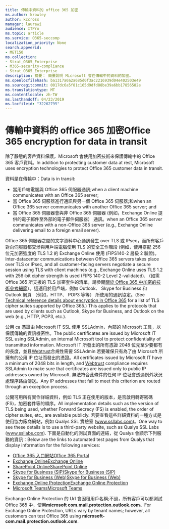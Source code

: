 ```yaml
---
title: 傳輸中資料的 office 365 加密
ms.author: krowley
author: kccross
manager: laurawi
audience: ITPro
ms.topic: article
ms.service: O365-seccomp
localization_priority: None
search.appverid:
- MET150
ms.collection:
- Strat_O365_Enterprise
- M365-security-compliance
- Strat_O365_Enterprise
description: 摘要： 簡要說明 Microsoft 會在傳輸中的資料的加密。
ms.openlocfilehash: ba1317a0a2a685d0f3ac2216939d04e402503e49
ms.sourcegitcommit: 0017dc6a5f81c165d9dfd88be39a6bb17856582e
ms.translationtype: MT
ms.contentlocale: zh-TW
ms.lasthandoff: 04/23/2019
ms.locfileid: "32262795"
---
```

# <a name="office-365-encryption-for-data-in-transit"></a><span data-ttu-id="faedc-103">傳輸中資料的 office 365 加密</span><span class="sxs-lookup"><span data-stu-id="faedc-103">Office 365 encryption for data in transit</span></span>

<span data-ttu-id="faedc-104">除了靜態的客戶資料保護，Microsoft 會使用加密技術來保護傳輸中的 Office 365 客戶資料。</span><span class="sxs-lookup"><span data-stu-id="faedc-104">In addition to protecting customer data at rest, Microsoft uses encryption technologies to protect Office 365 customer data in transit.</span></span> 

<span data-ttu-id="faedc-105">資料是在傳輸中：</span><span class="sxs-lookup"><span data-stu-id="faedc-105">Data is in transit:</span></span>

- <span data-ttu-id="faedc-106">當用戶端電腦與 Office 365 伺服器通訊;</span><span class="sxs-lookup"><span data-stu-id="faedc-106">when a client machine communicates with an Office 365 server;</span></span>
- <span data-ttu-id="faedc-107">當 Office 365 伺服器進行通訊與另一個 Office 365 伺服器;和</span><span class="sxs-lookup"><span data-stu-id="faedc-107">when an Office 365 server communicates with another Office 365 server; and</span></span>
- <span data-ttu-id="faedc-108">當 Office 365 伺服器會與非 Office 365 伺服器 (例如，Exchange Online 提供的電子郵件至外部的電子郵件伺服器） 通訊。</span><span class="sxs-lookup"><span data-stu-id="faedc-108">when an Office 365 server communicates with a non-Office 365 server (e.g., Exchange Online delivering email to a foreign email server).</span></span>

<span data-ttu-id="faedc-109">Office 365 伺服器之間的文字資料中心通訊發生 over TLS 或 IPsec，而所有客戶對向伺服器都交涉與用戶端電腦使用 TLS 的安全工作階段 (例如，使用搭配 256 位元加密強度的 TLS 1.2 的 Exchange Online 使用 (FIPS140-2 層級 2 驗證)。</span><span class="sxs-lookup"><span data-stu-id="faedc-109">Inter-datacenter communications between Office 365 servers takes place over TLS or IPsec, and all customer-facing servers negotiate a secure session using TLS with client machines (e.g., Exchange Online uses TLS 1.2 with 256-bit cipher strength is used (FIPS 140-2 Level 2-validated).</span></span> <span data-ttu-id="faedc-110">（如需 Office 365 所支援的 TLS 加密套件的清單，請參閱[關於 Office 365 中加密的技術參考細節](https://support.office.com/article/Technical-reference-details-about-encryption-in-Office-365-862CBE93-4268-4EF9-BA79-277545ECF221)）。這適用於用戶端，例如 Outlook、 Skype for Business 和 Outlook 網頁 （例如，HTTP、 POP3 等等） 所使用的通訊協定。</span><span class="sxs-lookup"><span data-stu-id="faedc-110">(See [Technical reference details about encryption in Office 365](https://support.office.com/article/Technical-reference-details-about-encryption-in-Office-365-862CBE93-4268-4EF9-BA79-277545ECF221) for a list of TLS cipher suites supported by Office 365.) This applies to the protocols that are used by clients such as Outlook, Skype for Business, and Outlook on the web (e.g., HTTP, POP3, etc.).</span></span>

<span data-ttu-id="faedc-111">公用 ca 憑證由 Microsoft IT SSL 使用 SSLAdmin，內部的 Microsoft 工具，以保護傳輸的資訊機密性。</span><span class="sxs-lookup"><span data-stu-id="faedc-111">The public certificates are issued by Microsoft IT SSL using SSLAdmin, an internal Microsoft tool to protect confidentiality of transmitted information.</span></span> <span data-ttu-id="faedc-112">Microsoft IT 所發出的所有憑證 2048 位元至少要都有的長度，並且[Webtrust](http://www.webtrust.org/homepage-documents/item70372.pdf)合規性需要 SSLAdmin 若要確保只有為了由 Microsoft 所擁有的公用 IP 位址而發出的憑證。</span><span class="sxs-lookup"><span data-stu-id="faedc-112">All certificates issued by Microsoft IT have a minimum of 2048 bits in length, and [Webtrust](http://www.webtrust.org/homepage-documents/item70372.pdf) compliance requires SSLAdmin to make sure that certificates are issued only to public IP addresses owned by Microsoft.</span></span> <span data-ttu-id="faedc-113">無法符合此條件的任何 IP 位址會透過例外狀況處理序路由傳送。</span><span class="sxs-lookup"><span data-stu-id="faedc-113">Any IP addresses that fail to meet this criterion are routed through an exception process.</span></span>

<span data-ttu-id="faedc-114">公開可用所有實作詳細資料，例如 TLS 正在使用的版本，是否啟用轉寄密碼 (FS)，加密套件等的順序。</span><span class="sxs-lookup"><span data-stu-id="faedc-114">All implementation details such as the version of TLS being used, whether Forward Secrecy (FS) is enabled, the order of cipher suites, etc., are available publicly.</span></span> <span data-ttu-id="faedc-115">若要查看這些詳細資料的一種方式是使用協力廠商網站，例如 Qualys SSL 實驗室 (www.ssllabs.com)。</span><span class="sxs-lookup"><span data-stu-id="faedc-115">One way to see these details is to use a third-party website, such as Qualys SSL Labs (www.ssllabs.com).</span></span> <span data-ttu-id="faedc-116">下面是自動化的測試頁面的連結，從 Qualys 會顯示下列服務的資訊：</span><span class="sxs-lookup"><span data-stu-id="faedc-116">Below are the links to automated test pages from Qualys that display information for the following services:</span></span>

- [<span data-ttu-id="faedc-117">Office 365 入口網站</span><span class="sxs-lookup"><span data-stu-id="faedc-117">Office 365 Portal</span></span>](https://www.ssllabs.com/ssltest/analyze.html?d=portal.office.com&hideResults=on)
- [<span data-ttu-id="faedc-118">Exchange Online</span><span class="sxs-lookup"><span data-stu-id="faedc-118">Exchange Online</span></span>](https://www.ssllabs.com/ssltest/analyze.html?d=outlook.office365.com&hideResults=on)
- [<span data-ttu-id="faedc-119">SharePoint Online</span><span class="sxs-lookup"><span data-stu-id="faedc-119">SharePoint Online</span></span>](https://www.ssllabs.com/ssltest/analyze.html?d=microsoft-my.sharepoint.com&hideResults=on)
- [<span data-ttu-id="faedc-120">Skype for Business (SIP)</span><span class="sxs-lookup"><span data-stu-id="faedc-120">Skype for Business (SIP)</span></span>](https://www.ssllabs.com/ssltest/analyze.html?d=sipdir.online.lync.com)
- [<span data-ttu-id="faedc-121">Skype for Business (Web)</span><span class="sxs-lookup"><span data-stu-id="faedc-121">Skype for Business (Web)</span></span>](https://www.ssllabs.com/ssltest/analyze.html?d=webdir.online.lync.com&hideResults=on)
- [<span data-ttu-id="faedc-122">Exchange Online Protection</span><span class="sxs-lookup"><span data-stu-id="faedc-122">Exchange Online Protection</span></span>](https://ssl-tools.net/mailservers/microsoft-com.mail.protection.outlook.com)
- [<span data-ttu-id="faedc-123">Microsoft Teams</span><span class="sxs-lookup"><span data-stu-id="faedc-123">Microsoft Teams</span></span>](https://www.ssllabs.com/ssltest/analyze.html?d=teams.microsoft.com&latest)

<span data-ttu-id="faedc-124">Exchange Online Protection 的 Url 會因租用戶名稱;不過，所有客戶可以都測試 Office 365 中，使用**microsoft com.mail.protection.outlook.com**。</span><span class="sxs-lookup"><span data-stu-id="faedc-124">For Exchange Online Protection, URLs vary by tenant names; however, all customers can test Office 365 using **microsoft-com.mail.protection.outlook.com**.</span></span>

